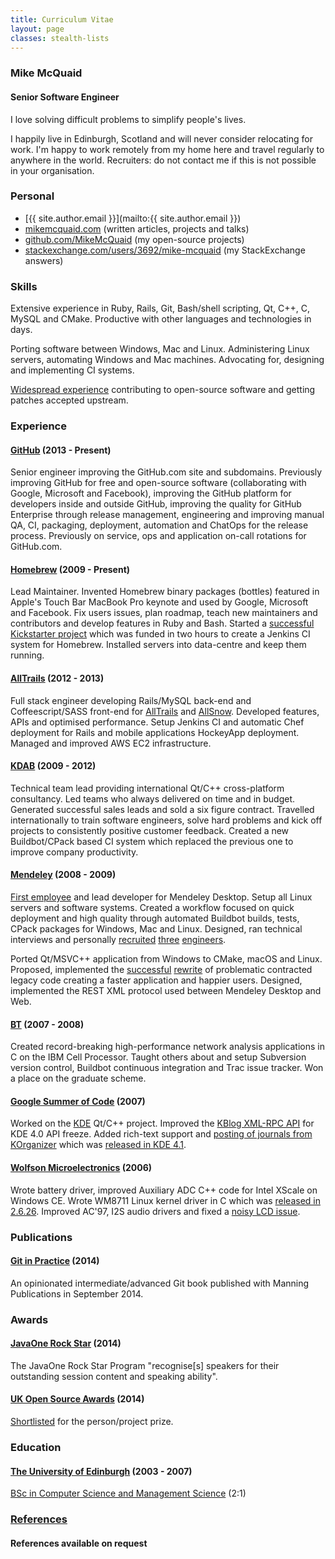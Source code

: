```yaml
---
title: Curriculum Vitae
layout: page
classes: stealth-lists
---
```

### Mike McQuaid

#### Senior Software Engineer
I love solving difficult problems to simplify people's lives.

I happily live in Edinburgh, Scotland and will never consider relocating for work. I'm happy to work remotely from my home here and travel regularly to anywhere in the world. Recruiters: do not contact me if this is not possible in your organisation.

### Personal
* [{{ site.author.email }}](mailto:{{ site.author.email }})
* [mikemcquaid.com](/) (written articles, projects and talks)
* [github.com/MikeMcQuaid](https://github.com/MikeMcQuaid) (my open-source projects)
* [stackexchange.com/users/3692/mike-mcquaid](http://stackexchange.com/users/3692/mike-mcquaid) (my StackExchange answers)

### Skills
Extensive experience in Ruby, Rails, Git, Bash/shell scripting, Qt, C++, C, MySQL and CMake. Productive with other languages and technologies in days.

Porting software between Windows, Mac and Linux. Administering Linux servers,  automating Windows and Mac machines. Advocating for, designing and implementing CI systems.

[Widespread experience](https://www.openhub.net/accounts/mikemcquaid) contributing to open-source software and getting patches accepted upstream.

### Experience

#### [GitHub](http://github.com/) (2013 - Present)
Senior engineer improving the GitHub.com site and subdomains. Previously improving GitHub for free and open-source software (collaborating with Google, Microsoft and Facebook), improving the GitHub platform for developers inside and outside GitHub, improving the quality for GitHub Enterprise through release management, engineering and improving manual QA, CI, packaging, deployment, automation and ChatOps for the release process. Previously on service, ops and application on-call rotations for GitHub.com.

#### [Homebrew](https://github.com/Homebrew/homebrew/) (2009 - Present)
Lead Maintainer. Invented Homebrew binary packages (bottles) featured in Apple's Touch Bar MacBook Pro keynote and used by Google, Microsoft and Facebook. Fix users issues, plan roadmap, teach new maintainers and contributors and develop features in Ruby and Bash. Started a [successful Kickstarter project](http://www.kickstarter.com/projects/homebrew/brew-test-bot) which was funded in two hours to create a Jenkins CI system for Homebrew. Installed servers into data-centre and keep them running.

#### [AllTrails](http://alltrails.com/) (2012 - 2013)
Full stack engineer developing Rails/MySQL back-end and Coffeescript/SASS front-end for [AllTrails](http://alltrails.com/) and [AllSnow](https://web.archive.org/web/20150502025831/http://allsnow.com/?). Developed features, APIs and optimised performance. Setup Jenkins CI and automatic Chef deployment for Rails and mobile applications HockeyApp deployment. Managed and improved AWS EC2 infrastructure.

#### [KDAB](http://kdab.com/) (2009 - 2012)
Technical team lead providing international Qt/C++ cross-platform consultancy. Led teams who always delivered on time and in budget. Generated successful sales leads and sold a six figure contract. Travelled internationally to train software engineers, solve hard problems and kick off projects to consistently positive customer feedback. Created a new Buildbot/CPack based CI system which replaced the previous one to improve company productivity.

#### [Mendeley](http://www.mendeley.com/) (2008 - 2009)
[First employee](http://blog.mendeley.com/start-up-life/mike-arthur-joins-team-mendeley/) and lead developer for Mendeley Desktop. Setup all Linux servers and software systems. Created a workflow focused on quick deployment and high quality through automated Buildbot builds, tests, CPack packages for Windows, Mac and Linux. Designed, ran technical interviews and personally [recruited](http://blog.mendeley.com/start-up-life/introducing-fred-amir-and-a-bond-villain/) [three](http://blog.mendeley.com/academic-life/an-excellent-euroscience-adventure-part-ii/) [engineers](http://blog.mendeley.com/research-miscellanea/a-new-knight-joins-mendeleys-round-table/).

Ported Qt/MSVC++ application from Windows to CMake, macOS and Linux. Proposed, implemented the [successful](http://blog.mendeley.com/academic-features/mendeley-desktop-the-mvc-strikes-back/) [rewrite](http://blog.mendeley.com/academic-features/mendeley-desktop-the-about-dialogue-and-the-refactor/) of problematic contracted legacy code creating a faster application and happier users. Designed, implemented the REST XML protocol used between Mendeley Desktop and Web.

#### [BT](http://www.bt.com/) (2007 - 2008)
Created record-breaking high-performance network analysis applications in C on the IBM Cell Processor. Taught others about and setup Subversion version control, Buildbot continuous integration and Trac issue tracker. Won a place on the graduate scheme.

#### [Google Summer of Code](http://code.google.com/soc/) (2007)
Worked on the [KDE](http://www.kde.org/) Qt/C++ project. Improved the [KBlog XML-RPC API](https://api.kde.org/4.12-api/kdepimlibs-apidocs/kblog/html/index.html) for KDE 4.0 API freeze. Added rich-text support and [posting of journals from KOrganizer](http://mikemcquaid.com/2008/09/27/kde-blog-from-korganizer-howto/) which was [released in KDE 4.1](http://www.kde.org/announcements/4.1/).

#### [Wolfson Microelectronics](https://en.wikipedia.org/wiki/Wolfson_Microelectronics) (2006)
Wrote battery driver, improved Auxiliary ADC C++ code for Intel XScale on Windows CE. Wrote WM8711 Linux kernel driver in C which was [released in 2.6.26](https://github.com/mirrors/linux-2.6/commit/bd6d417743d941c3e5eabb21abbcac9737f11061). Improved AC'97, I2S audio drivers and fixed a [noisy LCD issue](http://bugs.openembedded.org/show_bug.cgi?id=1316).

### Publications

#### [Git in Practice](http://gitinpractice.com) (2014)
An opinionated intermediate/advanced Git book published with Manning Publications in September 2014.

### Awards

#### [JavaOne Rock Star](https://blogs.oracle.com/java/annoucing-javaone-2014-rock-stars-v2) (2014)
The JavaOne Rock Star Program "recognise[s] speakers for their outstanding session content and speaking ability".

#### [UK Open Source Awards](http://opensourceawards.org/) (2014)
[Shortlisted](https://web.archive.org/web/20140612092602/http://www.opensourceawards.org/index.php/winners) for the person/project prize.

### Education

#### [The University of Edinburgh](http://www.ed.ac.uk/home) (2003 - 2007)
[BSc in Computer Science and Management Science](http://www.inf.ed.ac.uk/undergraduate/csms.html) (2:1)

### [References](/references.md)

#### References available on request
